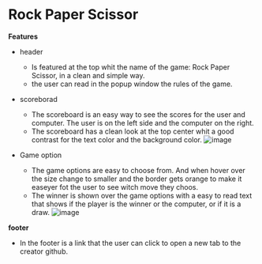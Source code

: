 # Rock Paper Scissor 


__Features__

 - header
    - Is featured at the top whit the name of the game: Rock Paper Scissor, in a clean and simple way.
    - the user can read in the popup window the rules of the game.

- scoreborad
    - The scoreboard is an easy way to see the scores for the user and computer. The user is on the left side and the computer on the right.
    - The scoreboard has a clean look at the top center whit a good contrast for the text color and the background color. 
    ![image](assets/document/scorebord.png)

- Game option
    - The game options are easy to choose from. And when hover over the size change to smaller and the border gets orange to make it easeyer fot the user to see witch move they choos.
    - The winner is shown over the game options with a easy to read text that shows if the player is the winner or the computer, or if it is a draw.
     ![image](assets/document/r-p-s.png)

__footer__

 - In the footer is a link that the user can click to open a new tab to the creator github.
 

